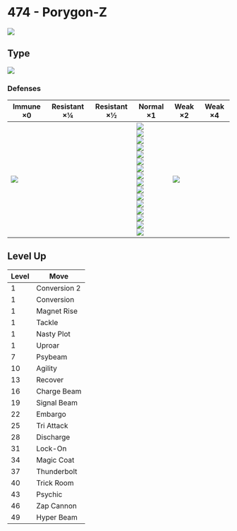 # 474 - Porygon-Z
![][474]

## Type

![][normal]

### Defenses

Immune ×0      | Resistant ×¼ | Resistant ×½ | Normal ×1                                                                                                                                                                                                                                          | Weak ×2           | Weak ×4 | 
---            | ---          | ---          | ---                                                                                                                                                                                                                                                | ---               | ---     | 
![][ghost]<br> |              |              | ![][normal]<br> ![][flying]<br> ![][poison]<br> ![][ground]<br> ![][rock]<br> ![][bug]<br> ![][steel]<br> ![][fire]<br> ![][water]<br> ![][grass]<br> ![][electric]<br> ![][psychic]<br> ![][ice]<br> ![][dragon]<br> ![][dark]<br> ![][fairy]<br> | ![][fighting]<br> |         | 

## Level Up

Level | Move         | 
---   | ---          | 
1     | Conversion 2 | 
1     | Conversion   | 
1     | Magnet Rise  | 
1     | Tackle       | 
1     | Nasty Plot   | 
1     | Uproar       | 
7     | Psybeam      | 
10    | Agility      | 
13    | Recover      | 
16    | Charge Beam  | 
19    | Signal Beam  | 
22    | Embargo      | 
25    | Tri Attack   | 
28    | Discharge    | 
31    | Lock-On      | 
34    | Magic Coat   | 
37    | Thunderbolt  | 
40    | Trick Room   | 
43    | Psychic      | 
46    | Zap Cannon   | 
49    | Hyper Beam   | 

[474]: ../img/pokemon/474.png
[normal]: ../img/types/normal.png
[fire]: ../img/types/fire.png
[fighting]: ../img/types/fighting.png
[water]: ../img/types/water.png
[flying]: ../img/types/flying.png
[grass]: ../img/types/grass.png
[poison]: ../img/types/poison.png
[electric]: ../img/types/electric.png
[ground]: ../img/types/ground.png
[psychic]: ../img/types/psychic.png
[rock]: ../img/types/rock.png
[ice]: ../img/types/ice.png
[bug]: ../img/types/bug.png
[dragon]: ../img/types/dragon.png
[ghost]: ../img/types/ghost.png
[dark]: ../img/types/dark.png
[steel]: ../img/types/steel.png
[fairy]: ../img/types/fairy.png
